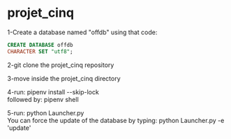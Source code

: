 # projet_cinq
1-Create a database named "offdb" using that code:  
```SQL
CREATE DATABASE offdb
CHARACTER SET "utf8";
```
2-git clone the projet_cinq repository

3-move inside the projet_cinq directory

4-run: pipenv install --skip-lock  
  followed by: pipenv shell


5-run: python Launcher.py  
You can force the update of the database by typing: python Launcher.py -e 'update'
